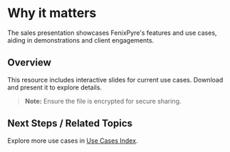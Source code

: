 
# Why it matters

The sales presentation showcases FenixPyre's features and use cases, aiding in demonstrations and client engagements.

## Overview

This resource includes interactive slides for current use cases. Download and present it to explore details.

> **Note:** Ensure the file is encrypted for secure sharing.

## Next Steps / Related Topics

Explore more use cases in [Use Cases Index](../08-use-cases/index.md).